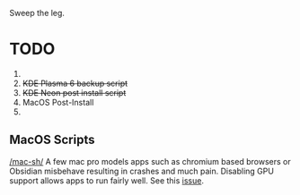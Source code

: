 Sweep the leg. 

# TODO

1.  
2. ~~KDE Plasma 6 backup script~~
3. ~~KDE Neon post install script~~
4. MacOS Post-Install
5. 

## MacOS Scripts
[/mac-sh/](https://github.com/the-polak/kielbasa/tree/main/mac-sh)
A few mac pro models apps such as chromium based browsers or Obsidian misbehave resulting in crashes and much pain. Disabling GPU support allows apps to run fairly well. See this [issue](https://github.com/dortania/OpenCore-Legacy-Patcher/issues/1145). 
